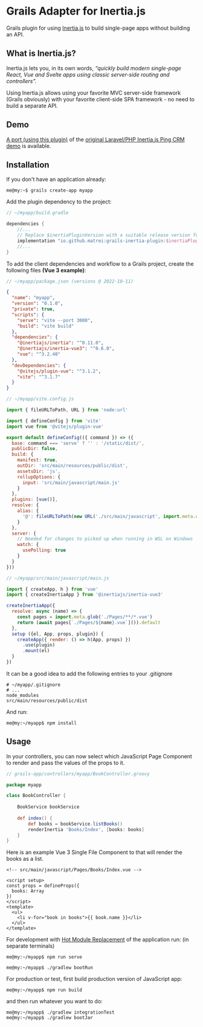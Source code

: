# Grails Adapter for Inertia.js

Grails plugin for using [Inertia.js](https://inertiajs.com/) to build single-page apps without building an API.

## What is Inertia.js?

Inertia.js lets you, in its own words, *“quickly build modern single-page React, Vue and Svelte apps using classic server-side routing and controllers”.*

Using Inertia.js allows using your favorite MVC server-side framework (Grails obviously) with your favorite client-side SPA framework - no need to build a separate API.

## Demo
[A port (using this plugin)](https://github.com/matrei/pingcrm-grails) of the [original Laravel/PHP Inertia.js Ping CRM demo](https://github.com/inertiajs/pingcrm) is available. 

## Installation
If you don't have an application already:
```shell
me@my:~$ grails create-app myapp
```

Add the plugin dependency to the project:
```groovy
// ~/myapp/build.gradle

dependencies {
    //...
    // Replace $inertiaPluginVersion with a suitable release version for your project, or define it in ~/myapp/gradle.properties
    implementation "io.github.matrei:grails-inertia-plugin:$inertiaPluginVersion"
    //...
}
```
To add the client dependencies and workflow to a Grails project, create the following files **(Vue 3 example)**:
```javascript
// ~/myapp/package.json (versions @ 2022-10-11) 
```
```json
{
  "name": "myapp",
  "version": "0.1.0",
  "private": true,
  "scripts": {
    "serve": "vite --port 3000",
    "build": "vite build"
  },
  "dependencies": {
    "@inertiajs/inertia": "^0.11.0",
    "@inertiajs/inertia-vue3": "^0.6.0",
    "vue": "^3.2.40"
  },
  "devDependencies": {
    "@vitejs/plugin-vue": "^3.1.2",
    "vite": "^3.1.7"
  }
}
```
```javascript
// ~/myapp/vite.config.js

import { fileURLToPath, URL } from 'node:url'

import { defineConfig } from 'vite'
import vue from '@vitejs/plugin-vue'

export default defineConfig(({ command }) => ({
  base: command === 'serve' ? '' : '/static/dist/',
  publicDir: false,
  build: {
    manifest: true,
    outDir: 'src/main/resources/public/dist',
    assetsDir: 'js',
    rollupOptions: {
      input: 'src/main/javascript/main.js'
    }
  },
  plugins: [vue()],
  resolve: {
    alias: {
      '@': fileURLToPath(new URL('./src/main/javascript', import.meta.url))
    }
  },
  server: {
    // Needed for changes to picked up when running in WSL on Windows
    watch: {
      usePolling: true
    }
  }
}))
```
```javascript
// ~/myapp/src/main/javascript/main.js

import { createApp, h } from 'vue'
import { createInertiaApp } from '@inertiajs/inertia-vue3'

createInertiaApp({
  resolve: async (name) => {
    const pages = import.meta.glob('./Pages/**/*.vue')
    return (await pages[`./Pages/${name}.vue`]()).default
  },
  setup ({el, App, props, plugin}) {
    createApp({ render: () => h(App, props) })
      .use(plugin)
      .mount(el)
  }
})
```
It can be a good idea to add the following entries to your .gitignore
```gitignore
# ~/myapp/.gitignore
# ...
node_modules
src/main/resources/public/dist
```
And run:
```shell
me@my:~/myapp$ npm install
```

## Usage
In your controllers, you can now select which JavaScript Page Component to render and pass the values of the props to it.
```groovy
// grails-app/controllers/myapp/BookController.groovy

package myapp

class BookController {
    
    BookService bookService
    
    def index() {
        def books = bookService.listBooks()
        renderInertia 'Books/Index', [books: books]
    }
}
```
Here is an example Vue 3 Single File Component to that will render the books as a list.
```vue
<!-- src/main/javascript/Pages/Books/Index.vue -->

<script setup>
const props = defineProps({
  books: Array
})
</script>
<template>
  <ul>
    <li v-for="book in books">{{ book.name }}</li>
  </ul>
</template>
```
For development with [Hot Module Replacement](https://vitejs.dev/guide/features.html#hot-module-replacement) of the application run: (in separate terminals)
```shell
me@my:~/myapp$ npm run serve
```
```shell
me@my:~/myapp$ ./gradlew bootRun
```
For production or test, first build production version of JavaScript app:
```shell
me@my:~/myapp$ npm run build
```
and then run whatever you want to do:
```shell
me@my:~/myapp$ ./gradlew integrationTest
me@my:~/myapp$ ./gradlew bootJar
```
